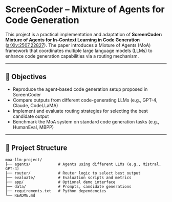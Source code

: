 # ScreenCoder – Mixture of Agents for Code Generation

This project is a practical implementation and adaptation of **ScreenCoder: Mixture of Agents for In-Context Learning in Code Generation** ([arXiv:2507.22827](https://arxiv.org/abs/2507.22827)). The paper introduces a Mixture of Agents (MoA) framework that coordinates multiple large language models (LLMs) to enhance code generation capabilities via a routing mechanism.

---

## 🎯 Objectives

- Reproduce the agent-based code generation setup proposed in ScreenCoder
- Compare outputs from different code-generating LLMs (e.g., GPT-4, Claude, CodeLLaMA)
- Implement and evaluate routing strategies for selecting the best candidate output
- Benchmark the MoA system on standard code generation tasks (e.g., HumanEval, MBPP)

---

## 📁 Project Structure

```text
moa-llm-project/
├── agents/            # Agents using different LLMs (e.g., Mistral, GPT-4)
├── router/            # Router logic to select best output
├── evaluate/          # Evaluation scripts and metrics
├── app/               # Optional demo interface
├── data/              # Prompts, candidate generations
├── requirements.txt   # Python dependencies
└── README.md
